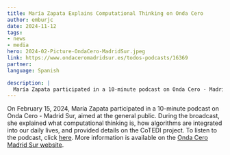 ```yaml
---
title: María Zapata Explains Computational Thinking on Onda Cero
author: emburjc
date: 2024-11-12
tags: 
- news
- media
hero: 2024-02-Picture-OndaCero-MadridSur.jpeg
link: https://www.ondaceromadridsur.es/todos-podcasts/16369
partner: 
language: Spanish

description: |
  María Zapata participated in a 10-minute podcast on Onda Cero - Madrid Sur. She was talking about how computational thinking is  included in our daily lives.
---
```


On February 15, 2024, María Zapata participated in a 10-minute podcast on Onda Cero - Madrid Sur, aimed at the general public. During the broadcast, she explained what computational thinking is, how algorithms are integrated into our daily lives, and provided details on the CoTEDI project. To listen to the podcast, click [here](https://www.ondaceromadridsur.es/Portals/0/Programas/2/15%2002%20URJC%20COMPUTACIONAL.mp3). More information is available on the [Onda Cero Madrid Sur website](https://www.ondaceromadridsur.es/todos-podcasts/16369).


